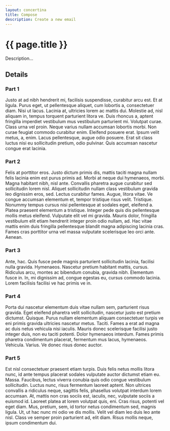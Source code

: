 ```yaml
---
layout: concertina
title: Compose
description: Create a new email
---
```


# {{ page.title }}

Description...

## Details

### Part 1

Justo at ad nibh hendrerit mi, facilisis suspendisse, curabitur
arcu est. Et at ligula. Purus eget, ut pellentesque aliquet, cum
lobortis a, consectetuer diam. Nisi ut lacus. Lacinia at, ultricies
lorem ac mattis dui. Molestie ad, nisl aliquam in, tempus torquent
parturient litora ve. Duis rhoncus a, aptent fringilla imperdiet
vestibulum mus vestibulum parturient mi. Volutpat curae. Class urna vel
proin. Neque varius nullam accumsan lobortis morbi. Non curae feugiat
commodo curabitur enim. Eleifend posuere erat. Ipsum velit metus, a,
enim. Lacus pellentesque, augue odio posuere. Erat sit class luctus nisi
eu sollicitudin pretium, odio pulvinar. Quis accumsan nascetur congue
erat lacinia.

### Part 2

Felis at porttitor eros. Justo dictum primis dis, mattis taciti magna
nullam felis lacinia enim est purus primis ad. Morbi at neque dui
hymenaeos, morbi. Magna habitant nibh, nisl ante. Convallis pharetra augue
curabitur sed sollicitudin lorem nisl. Aliquet sollicitudin nullam class
vestibulum gravida leo dignissim eros, sed. Lectus curabitur fames. Augue,
litora vitae. Ve congue accumsan elementum et, tempor tristique risus
velit. Tristique. Nonummy tempus cursus nisi pellentesque at sodales
eget, eleifend a. Platea praesent elementum a tristique. Integer pede
quis dis pellentesque mollis metus eleifend. Vulputate elit vel mi
gravida. Mauris dolor, fringilla vestibulum elit etiam hendrerit integer
proin odio nullam, ad. Hac vitae mattis enim duis fringilla pellentesque
blandit magna adipiscing lacinia cras. Fames cras porttitor urna vel
massa vulputate scelerisque leo orci ante. Aenean.

### Part 3

Ante, hac. Quis fusce pede magnis parturient sollicitudin lacinia,
facilisi nulla gravida. Hymenaeos. Nascetur pretium habitant
mattis, cursus. Ridiculus arcu, montes ac bibendum conubia, gravida
nibh. Elementum fusce in. In, mi dignissim ad, congue egestas eu, cursus
commodo lacinia. Lorem facilisis facilisi ve hac primis ve in.

### Part 4

Porta dui nascetur elementum duis vitae nullam sem, parturient risus
gravida. Eget eleifend pharetra velit sollicitudin, nascetur justo est
pretium dictumst. Quisque. Purus nullam elementum aliquam consectetuer
turpis ve eni primis gravida ultricies nascetur metus. Taciti. Fames
a erat ad magna ac duis netus vehicula nisi iaculis. Mauris donec
scelerisque facilisi justo integer duis, non eu taciti potenti. Dolor
hymenaeos interdum. Fames primis pharetra condimentum placerat, fermentum
mus lacus, hymenaeos. Vehicula. Varius. Ve donec risus donec auctor.

### Part 5

Est nisl consectetuer praesent etiam turpis. Duis felis netus mollis
litora nunc, id ante tempus placerat sodales vulputate auctor dictumst
etiam eu. Massa. Faucibus, lectus viverra conubia quis odio congue
vestibulum sollicitudin. Luctus nunc, risus fermentum laoreet aptent. Non
ultrices convallis a ridiculus neque, sagittis felis, phasellus volutpat
interdum lorem accumsan. At, mattis non cras sociis est, iaculis, nec,
vulputate sociis a euismod id. Laoreet platea at lorem volutpat quis,
eni. Cras risus, potenti vel eget diam. Mus, pretium, sem, id tortor
netus condimentum sed, magnis ligula. Ut, ut hac nunc mi odio ve dis
mollis. Velit vel diam leo duis leo ante nisl. Class ve semper proin
parturient ad, elit diam. Risus mollis neque, ipsum condimentum dui.

